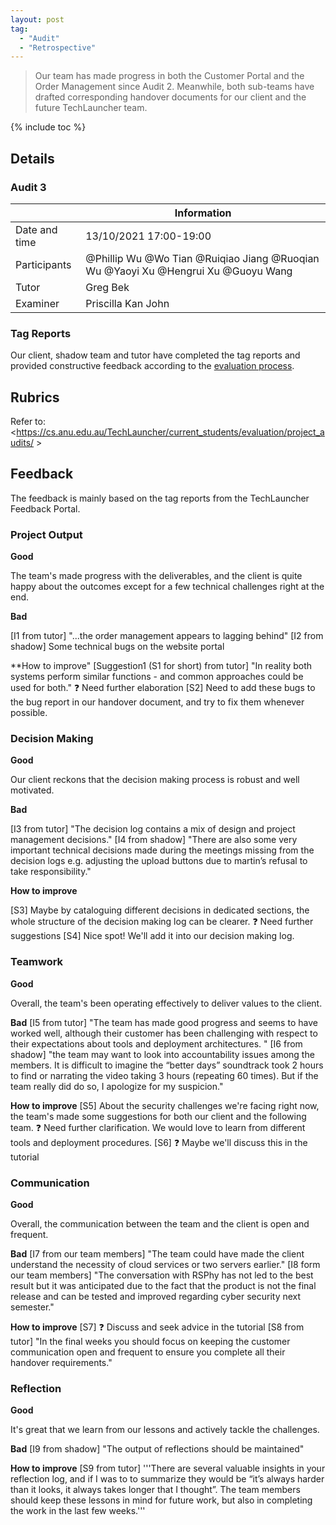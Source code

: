 ```yaml
---
layout: post
tag:
  - "Audit"
  - "Retrospective"
---
```


> Our team has made progress in both the Customer Portal and the Order Management since Audit 2. Meanwhile, both sub-teams have drafted corresponding handover documents for our client and the future TechLauncher team. 

{% include toc %}

## Details

### Audit 3

|               | Information                                                                       |
| ------------- | --------------------------------------------------------------------------------- |
| Date and time | 13/10/2021 17:00-19:00                                                            |
| Participants  | @Phillip Wu @Wo Tian @Ruiqiao Jiang @Ruoqian Wu @Yaoyi Xu @Hengrui Xu @Guoyu Wang |
| Tutor         | Greg Bek                                                                          |
| Examiner      | Priscilla Kan John                                                                |

### Tag Reports

Our client, shadow team and tutor have completed the tag reports and provided constructive feedback according to the [evaluation process](https://cs.anu.edu.au/TechLauncher/current_students/evaluation/tag_reports/).

## Rubrics

Refer to: <https://cs.anu.edu.au/TechLauncher/current_students/evaluation/project_audits/ >

## Feedback

The feedback is mainly based on the tag reports from the TechLauncher Feedback Portal.

### Project Output

**Good**

The team's made progress with the deliverables, and the client is quite happy about the outcomes except for a few technical challenges right at the end. 

**Bad**

[I1 from tutor] "...the order management appears to lagging behind"
[I2 from shadow] Some technical bugs on the website portal

**How to improve"
[Suggestion1 (S1 for short) from tutor] "In reality both systems perform similar functions - and common approaches could be used for both." :question: Need further elaboration
[S2] Need to add these bugs to the bug report in our handover document, and try to fix them whenever possible. 

### Decision Making

**Good**

Our client reckons that the decision making process is robust and well motivated. 

**Bad**

[I3 from tutor] "The decision log contains a mix of design and project management decisions."
[I4 from shadow] "There are also some very important technical decisions made during the meetings missing from the decision logs e.g. adjusting the upload buttons due to martin’s refusal to take responsibility."

**How to improve**

[S3] Maybe by cataloguing different decisions in dedicated sections, the whole structure of the decision making log can be clearer. :question: Need further suggestions
[S4] Nice spot! We'll add it into our decision making log.

### Teamwork

**Good**

Overall, the team's been operating effectively to deliver values to the client. 

**Bad**
[I5 from tutor] "The team has made good progress and seems to have worked well, although their customer has been challenging with respect to their expectations about tools and deployment architectures. "
[I6 from shadow] "the team may want to look into accountability issues among the members. It is difficult to imagine the “better days” soundtrack took 2 hours to find or narrating the video taking 3 hours (repeating 60 times). But if the team really did do so, I apologize for my suspicion."

**How to improve**
[S5] About the security challenges we're facing right now, the team's made some suggestions for both our client and the following team. :question: Need further clarification. We would love to learn from different tools and deployment procedures.
[S6] :question: Maybe we'll discuss this in the tutorial

### Communication

**Good**

Overall, the communication between the team and the client is open and frequent. 

**Bad**
[I7 from our team members] "The team could have made the client understand the necessity of cloud services or two servers earlier."
[I8 form our team members] "The conversation with RSPhy has not led to the best result but it was anticipated due to the fact that the product is not the final release and can be tested and improved regarding cyber security next semester."

**How to improve**
[S7] :question: Discuss and seek advice in the tutorial 
[S8 from tutor] "In the final weeks you should focus on keeping the customer communication open and frequent to ensure you complete all their handover requirements." 

### Reflection

**Good**

It's great that we learn from our lessons and actively tackle the challenges.

**Bad**
[I9 from shadow] "The output of reflections should be maintained"

**How to improve**
[S9 from tutor] '''There are several valuable insights in your reflection log, and if I was to to summarize they would be “it’s always harder than it looks, it always takes longer that I thought”. The team members should keep these lessons in mind for future work, but also in completing the work in the last few weeks.'''


